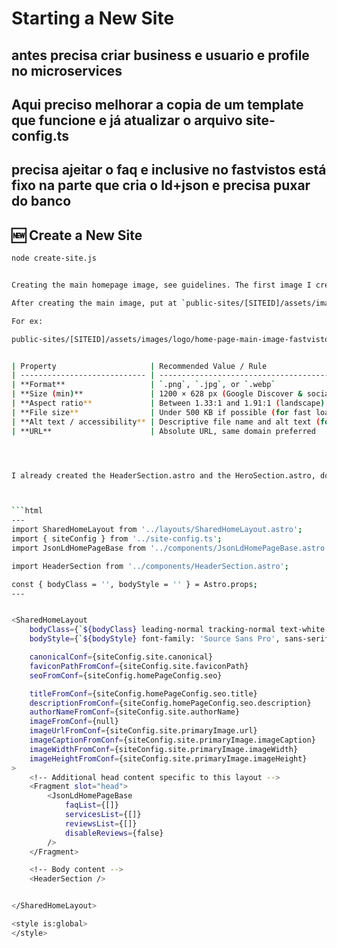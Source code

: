 # Starting a New Site

## antes precisa criar business e usuario e profile no microservices

## Aqui preciso melhorar a copia de um template que funcione e já atualizar o arquivo site-config.ts

## precisa ajeitar o faq e inclusive no fastvistos está fixo na parte que cria o ld+json e precisa puxar do banco

## **🆕 Create a New Site**

```bash
node create-site.js


Creating the main homepage image, see guidelines. The first image I created for fastvistos and serves as an example can be found [here](multi-sites/sites/fastvistos/docs/images/home-page-main-image.svg)

After creating the main image, put at `public-sites/[SITEID]/assets/images/logo/`. Put a name on the image that describe the image.

For ex:

public-sites/[SITEID]/assets/images/logo/home-page-main-image-fastvistos-mulher-passaporte.webp


| Property                     | Recommended Value / Rule                             |
| ---------------------------- | ---------------------------------------------------- |
| **Format**                   | `.png`, `.jpg`, or `.webp`                           |
| **Size (min)**               | 1200 × 628 px (Google Discover & social cards)       |
| **Aspect ratio**             | Between 1.33:1 and 1.91:1 (landscape)                |
| **File size**                | Under 500 KB if possible (for fast loading)          |
| **Alt text / accessibility** | Descriptive file name and alt text (for SEO context) |
| **URL**                      | Absolute URL, same domain preferred                  |




I already created the HeaderSection.astro and the HeroSection.astro, do the same by creating the respective astro files for the other remaining sections in the index_test.html file.



```html
---
import SharedHomeLayout from '../layouts/SharedHomeLayout.astro';
import { siteConfig } from '../site-config.ts';
import JsonLdHomePageBase from '../components/JsonLdHomePageBase.astro';

import HeaderSection from '../components/HeaderSection.astro';

const { bodyClass = '', bodyStyle = '' } = Astro.props;
---


<SharedHomeLayout
    bodyClass={`${bodyClass} leading-normal tracking-normal text-white gradient antialiased`}
    bodyStyle={`${bodyStyle} font-family: 'Source Sans Pro', sans-serif;`}

    canonicalConf={siteConfig.site.canonical}
    faviconPathFromConf={siteConfig.site.faviconPath}
    seoFromConf={siteConfig.homePageConfig.seo}

    titleFromConf={siteConfig.homePageConfig.seo.title}
    descriptionFromConf={siteConfig.homePageConfig.seo.description}
    authorNameFromConf={siteConfig.site.authorName}
    imageFromConf={null}
    imageUrlFromConf={siteConfig.site.primaryImage.url}
    imageCaptionFromConf={siteConfig.site.primaryImage.imageCaption}
    imageWidthFromConf={siteConfig.site.primaryImage.imageWidth}
    imageHeightFromConf={siteConfig.site.primaryImage.imageHeight}
>
    <!-- Additional head content specific to this layout -->
    <Fragment slot="head">
        <JsonLdHomePageBase
            faqList={[]}
            servicesList={[]}
            reviewsList={[]}
            disableReviews={false}
        />
    </Fragment>

    <!-- Body content -->
    <HeaderSection />


</SharedHomeLayout>

<style is:global>
</style>
```